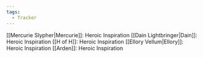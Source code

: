 ```yaml
---
tags:
  - Tracker
---
```

[[Mercurie Slypher|Mercurie]]: Heroic Inspiration
[[Dain Lightbringer|Dain]]: Heroic Inspiration
[[H of H]]: Heroic Inspiration
[[Ellory Vellum|Ellory]]: Heroic Inspiration
[[Arden]]: Heroic Inspiration